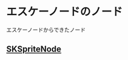 # エスケーノードのノード

エスケーノードからできたノード

## [SKSpriteNode](https://github.com/ghsumiyasu/Swift/blob/main/README-Swift-Node-SKSprite-jp.md)

